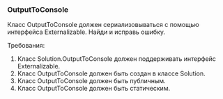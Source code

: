 
### OutputToConsole

Класс OutputToConsole должен сериализовываться с помощью интерфейса Externalizable.
Найди и исправь ошибку.


Требования:
1.	Класс Solution.OutputToConsole должен поддерживать интерфейс Externalizable.
2.	Класс OutputToConsole должен быть создан в классе Solution.
3.	Класс OutputToConsole должен быть публичным.
4.	Класс OutputToConsole должен быть статическим.


